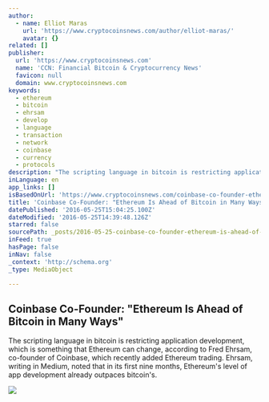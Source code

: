 ```yaml
---
author:
  - name: Elliot Maras
    url: 'https://www.cryptocoinsnews.com/author/elliot-maras/'
    avatar: {}
related: []
publisher:
  url: 'https://www.cryptocoinsnews.com'
  name: 'CCN: Financial Bitcoin & Cryptocurrency News'
  favicon: null
  domain: www.cryptocoinsnews.com
keywords:
  - ethereum
  - bitcoin
  - ehrsam
  - develop
  - language
  - transaction
  - network
  - coinbase
  - currency
  - protocols
description: "The scripting language in bitcoin is restricting application development, which is something that Ethereum can change, according to Fred Ehrsam, co-founder of Coinbase, which recently added Ethereum trading. Ehrsam, writing in Medium, noted that in its first nine months, Ethereum's level of app development already outpaces bitcoin's."
inLanguage: en
app_links: []
isBasedOnUrl: 'https://www.cryptocoinsnews.com/coinbase-co-founder-ethereum-is-ahead-of-bitcoin-in-many-ways/'
title: 'Coinbase Co-Founder: "Ethereum Is Ahead of Bitcoin in Many Ways"'
datePublished: '2016-05-25T15:04:25.100Z'
dateModified: '2016-05-25T14:39:48.126Z'
starred: false
sourcePath: _posts/2016-05-25-coinbase-co-founder-ethereum-is-ahead-of-bitcoin-in-many-w.md
inFeed: true
hasPage: false
inNav: false
_context: 'http://schema.org'
_type: MediaObject

---
```

<article style=""><h1>Coinbase Co-Founder: "Ethereum Is Ahead of Bitcoin in Many Ways"</h1><p>The scripting language in bitcoin is restricting application development, which is something that Ethereum can change, according to Fred Ehrsam, co-founder of Coinbase, which recently added Ethereum trading. Ehrsam, writing in Medium, noted that in its first nine months, Ethereum's level of app development already outpaces bitcoin's.</p><img src="https://www.cryptocoinsnews.com/wp-content/uploads/2016/05/Runners.jpg" /></article>